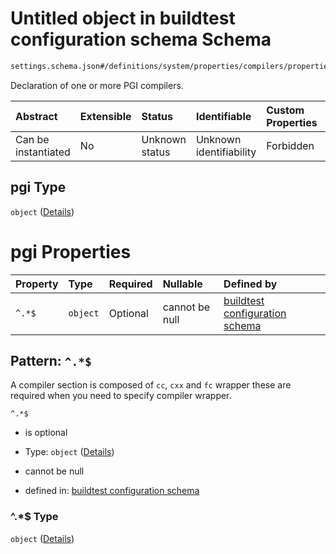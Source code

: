 # Untitled object in buildtest configuration schema Schema

```txt
settings.schema.json#/definitions/system/properties/compilers/properties/compiler/properties/pgi
```

Declaration of one or more PGI compilers.

| Abstract            | Extensible | Status         | Identifiable            | Custom Properties | Additional Properties | Access Restrictions | Defined In                                                                   |
| :------------------ | :--------- | :------------- | :---------------------- | :---------------- | :-------------------- | :------------------ | :--------------------------------------------------------------------------- |
| Can be instantiated | No         | Unknown status | Unknown identifiability | Forbidden         | Allowed               | none                | [settings.schema.json\*](../out/settings.schema.json "open original schema") |

## pgi Type

`object` ([Details](settings-definitions-system-properties-compilers-properties-compiler-properties-pgi.md))

# pgi Properties

| Property | Type     | Required | Nullable       | Defined by                                                                                                                                                                                           |
| :------- | :------- | :------- | :------------- | :--------------------------------------------------------------------------------------------------------------------------------------------------------------------------------------------------- |
| `^.*$`   | `object` | Optional | cannot be null | [buildtest configuration schema](settings-definitions-compiler_section.md "settings.schema.json#/definitions/system/properties/compilers/properties/compiler/properties/pgi/patternProperties/^.*$") |

## Pattern: `^.*$`

A compiler section is composed of `cc`, `cxx` and `fc` wrapper these are required when you need to specify compiler wrapper.

`^.*$`

*   is optional

*   Type: `object` ([Details](settings-definitions-compiler_section.md))

*   cannot be null

*   defined in: [buildtest configuration schema](settings-definitions-compiler_section.md "settings.schema.json#/definitions/system/properties/compilers/properties/compiler/properties/pgi/patternProperties/^.*$")

### ^.\*$ Type

`object` ([Details](settings-definitions-compiler_section.md))
